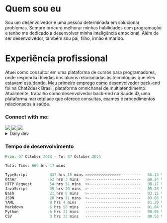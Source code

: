 # Quem sou eu
Sou um desenvolvedor e uma pessoa determinada em solucionar problemas. Sempre procuro melhorar minhas habilidades com programação e tenho me dedicado a desenvolver minha inteligência emocional. Além de ser desenvolvedor, também sou pai, filho, irmão e marido.

# Experiência profissional
Atuei como consultor em uma plataforma de cursos para programadores, onde respondia dúvidas dos alunos relacionadas às tecnologias que eles estavam estudando.
Meu primeiro emprego como desenvolvedor back-end foi na Chat2desk Brasil, plataforma omnichanel de multiatendimento.
Atualmente, trabalho como desenvolvedor back-end na Saúde iD, uma plataforma marketplace que oferece consultas, exames e procedimentos relacionados à saúde.

### Connect with me:
<a href="https://www.linkedin.com/in/theusmoreira" target="_blank" >
<img src="https://img.shields.io/badge/linkedin-%230077B5.svg?&style=for-the-badge&logo=linkedin&logoColor=white ">
</a>
<a href="https://www.instagram.com/matheus.s.moreira/" target="_blank">
<img src="https://img.shields.io/badge/instagram-%23E4405F.svg?&style=for-the-badge&logo=instagram&logoColor=white">
</a>
<a href="mailto:matheussm301@gmail.com"  target="_blank">
<img src="https://img.shields.io/badge/gmail-%23E4405F.svg?&style=for-the-badge&logo=gmail&logoColor=white">
</a>


<details>
  <summary>Daily dev </summary>
<p>
  <a href="https://app.daily.dev/matheussantos"><img src="https://github.com/matheus-santos-moreira/matheus-santos-moreira/blob/master/devcard.svg" width="200" alt="Matheus Santos's Dev Card"/></a>
 </p>
</details>

<h3>Tempo de desenvolvimento</h3>

<!--START_SECTION:waka-->

```rust
From: 07 October 2024 - To: 07 October 2025

Total Time: 609 hrs 17 mins

TypeScript          437 hrs 15 mins >>>>>>>>>>>>>>>>---------   65.13 %
Other               62 hrs 3 mins   >>-----------------------   09.24 %
HTTP Request        54 hrs 51 mins  >>-----------------------   08.17 %
JavaScript          35 hrs 20 mins  >------------------------   05.26 %
Bash                21 hrs 8 mins   >------------------------   03.15 %
JSON                20 hrs 31 mins  >------------------------   03.06 %
YAML                8 hrs 4 mins    -------------------------   01.20 %
Markdown            6 hrs 58 mins   -------------------------   01.04 %
Python              6 hrs 21 mins   -------------------------   00.95 %
CSV                 3 hrs 32 mins   -------------------------   00.53 %
```

<!--END_SECTION:waka-->
